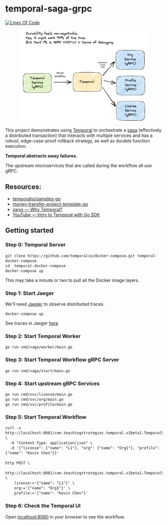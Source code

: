 # temporal-saga-grpc

[![Lines Of Code](https://tokei.rs/b1/github/kevinmichaelchen/temporal-saga-grpc?category=code)](https://github.com/kevinmichaelchen/temporal-saga-grpc)

<p align="center">
<img width="400" src="./docs/design.png" />
</p>

This project demonstrates using <a target="_blank" href="https://temporal.io/">Temporal</a>
to orchestrate a <a target="_blank" href="https://microservices.io/patterns/data/saga.html">saga</a>
(effectively a distributed transaction) that interacts with multiple services
and has a robust, edge-case-proof rollback strategy, as well as durable function
execution.

**Temporal abstracts away failures.**

The upstream microservices that are called during the workflow all use gRPC.

## Resources:
* <a target="_blank" href="https://github.com/temporalio/samples-go/blob/main/saga/workflow.go">temporalio/samples-go</a>
* <a target="_blank" href="https://github.com/temporalio/money-transfer-project-template-go/blob/main/workflow.go">money-transfer-project-template-go</a>
* <a target="_blank" href="https://www.swyx.io/why-temporal/">swyx — Why Temporal?</a>
* <a target="_blank" href="https://youtu.be/-KWutSkFda8">YouTube — Intro to Temporal with Go SDK</a>

## Getting started

### Step 0: Temporal Server
```shell
git clone https://github.com/temporalio/docker-compose.git temporal-docker-compose
cd  temporal-docker-compose
docker-compose up
```
This may take a minute or two to pull all the Docker image layers.

### Step 1: Start Jaeger
We'll need [Jaeger](https://www.jaegertracing.io/) to observe distributed traces.
```shell
docker-compose up
```

See traces in Jaeger [here](http://localhost:16686)

### Step 2: Start Temporal Worker
```shell
go run cmd/saga/worker/main.go
```

### Step 3: Start Temporal Workflow gRPC Server
```shell
go run cmd/saga/start/main.go
```

### Step 4: Start upstream gRPC Services
```shell
go run cmd/svc/license/main.go
go run cmd/svc/org/main.go
go run cmd/svc/profile/main.go
```

### Step 5: Start Temporal Workflow
```shell
curl -v http://localhost:8081/com.teachingstrategies.temporal.v1beta1.TemporalService/CreateLicense \
  -H "Content-Type: application/json" \
  -d '{"license": {"name": "L1"}, "org": {"name": "Org1"}, "profile": {"name": "Kevin Chen"}}'

http POST \
  http://localhost:8081/com.teachingstrategies.temporal.v1beta1.TemporalService/CreateLicense \
    license:='{"name": "L1"}' \
    org:='{"name": "Org1"}' \
    profile:='{"name": "Kevin Chen"}'
```

### Step 6: Check the Temporal UI
Open [localhost:8080](http://localhost:8080) in your browser to see the
workflow.